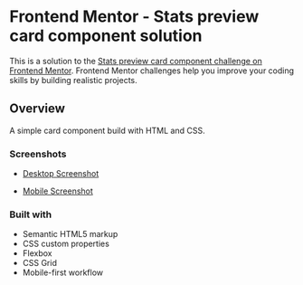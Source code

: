 # Frontend Mentor - Stats preview card component solution

This is a solution to the [Stats preview card component challenge on Frontend Mentor](https://www.frontendmentor.io/challenges/stats-preview-card-component-8JqbgoU62). Frontend Mentor challenges help you improve your coding skills by building realistic projects. 

## Overview

A simple card component build with HTML and CSS.

### Screenshots

- [Desktop Screenshot](./screenshots/screenshot-desktop.jpg)

- [Mobile Screenshot](./screenshots/screenshot-mobile.jpg)


### Built with

- Semantic HTML5 markup
- CSS custom properties
- Flexbox
- CSS Grid
- Mobile-first workflow


